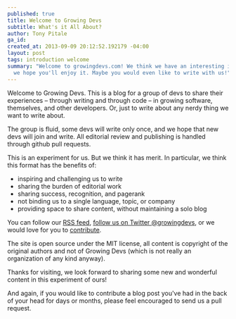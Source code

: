 ```yaml
---
published: true
title: Welcome to Growing Devs
subtitle: What's it All About?
author: Tony Pitale
ga_id: 
created_at: 2013-09-09 20:12:52.192179 -04:00
layout: post
tags: introduction welcome
summary: "Welcome to growingdevs.com! We think we have an interesting idea and
  we hope you'll enjoy it. Maybe you would even like to write with us!"
---
```


Welcome to Growing Devs. This is a blog for a group of devs to share their
experiences – through writing and through code – in growing software,
themselves, and other developers. Or, just to write about any nerdy thing
we want to write about.

The group is fluid, some devs will write only once, and we hope that new devs
will join and write. All editorial review and publishing is handled through
github pull requests.

This is an experiment for us. But we think it has merit. In particular, we
think this format has the benefits of:

* inspiring and challenging us to write
* sharing the burden of editorial work
* sharing success, recognition, and pagerank
* not binding us to a single language, topic, or company
* providing space to share content, without maintaining a solo blog

You can follow our [RSS feed](http://growingdevs.com/feed.xml), [follow us
on Twitter @growingdevs](http://twitter.com/growingdevs), or we would love for you
to [contribute](https://github.com/growingdevs/growingdevs.github.io).

The site is open source under the MIT license, all content is copyright of the
original authors and not of Growing Devs (which is not really an organization
of any kind anyway).

Thanks for visiting, we look forward to sharing some new and wonderful content
in this experiment of ours!

And again, if you would like to contribute a blog post you've had in the back
of your head for days or months, please feel encouraged to send us a pull
request.
